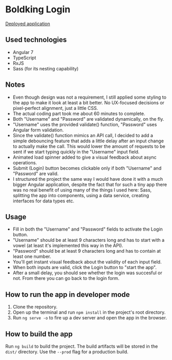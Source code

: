 # Boldking Login

[Deployed application](https://krisztian-kugler.github.io/boldking-login/)

## Used technologies

- Angular 7
- TypeScript
- RxJS
- Sass (for its nesting capability)

## Notes

- Even though design was not a requirement, I still applied some styling to the app to make it look at least a bit better. No UX-focused decisions or pixel-perfect alignment, just a little CSS.
- The actual coding part took me about 60 minutes to complete.
- Both "Username" and "Password" are validated dynamically, on the fly.
- "Username" uses the provided validate() function, "Password" uses Angular form validation.
- Since the validate() function mimics an API call, I decided to add a simple debouncing feature that adds a little delay after an input change to actually make the call. This would lower the amount of requests to be sent if we start typing quickly in the "Username" input field.
- Animated load spinner added to give a visual feedback about async operations.
- Submit (Login) button becomes clickable only if both "Username" and "Password" are valid.
- I structured the project the same way I would have done it with a much bigger Angular application, despite the fact that for such a tiny app there was no real benefit of using many of the things I used here: Sass, splitting the app into components, using a data service, creating interfaces for data types etc.

## Usage

- Fill in both the "Username" and "Password" fields to activate the Login button.
- "Username" should be at least 9 characters long and has to start with a vowel (at least it's implemented this way in the API).
- "Password" should be at least 9 characters long and has to contain at least one number.
- You'll get instant visual feedback about the validity of each input field.
- When both inputs are valid, click the Login button to "start the app".
- After a small delay, you should see whether the login was succesful or not. From there you can go back to the login form.

## How to run the app in developer mode

1. Clone the repository.
2. Open up the terminal and run `npm install` in the project's root directory.
3. Run `ng serve -o` to fire up a dev server and open the app in the browser.

## How to build the app

Run `ng build` to build the project. The build artifacts will be stored in the `dist/` directory. Use the `--prod` flag for a production build.
